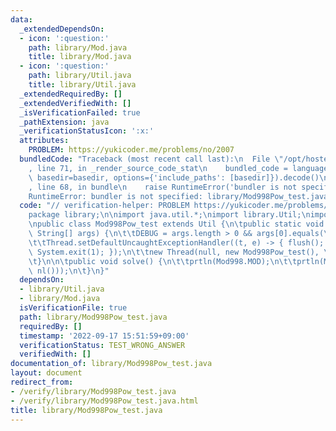 ```yaml
---
data:
  _extendedDependsOn:
  - icon: ':question:'
    path: library/Mod.java
    title: library/Mod.java
  - icon: ':question:'
    path: library/Util.java
    title: library/Util.java
  _extendedRequiredBy: []
  _extendedVerifiedWith: []
  _isVerificationFailed: true
  _pathExtension: java
  _verificationStatusIcon: ':x:'
  attributes:
    PROBLEM: https://yukicoder.me/problems/no/2007
  bundledCode: "Traceback (most recent call last):\n  File \"/opt/hostedtoolcache/Python/3.10.6/x64/lib/python3.10/site-packages/onlinejudge_verify/documentation/build.py\"\
    , line 71, in _render_source_code_stat\n    bundled_code = language.bundle(stat.path,\
    \ basedir=basedir, options={'include_paths': [basedir]}).decode()\n  File \"/opt/hostedtoolcache/Python/3.10.6/x64/lib/python3.10/site-packages/onlinejudge_verify/languages/user_defined.py\"\
    , line 68, in bundle\n    raise RuntimeError('bundler is not specified: {}'.format(str(path)))\n\
    RuntimeError: bundler is not specified: library/Mod998Pow_test.java\n"
  code: "// verification-helper: PROBLEM https://yukicoder.me/problems/no/2007\n\n\
    package library;\n\nimport java.util.*;\nimport library.Util;\nimport library.Mod;\n\
    \npublic class Mod998Pow_test extends Util {\n\tpublic static void main(final\
    \ String[] args) {\n\t\tDEBUG = args.length > 0 && args[0].equals(\"-DEBUG\");\n\
    \t\tThread.setDefaultUncaughtExceptionHandler((t, e) -> { flush(); e.printStackTrace();\
    \ System.exit(1); });\n\t\tnew Thread(null, new Mod998Pow_test(), \"\", 1 << 31).start();\n\
    \t}\n\n\tpublic void solve() {\n\t\tprtln(Mod998.MOD);\n\t\tprtln(Mod998.md.pow(nl(),\
    \ nl()));\n\t}\n}"
  dependsOn:
  - library/Util.java
  - library/Mod.java
  isVerificationFile: true
  path: library/Mod998Pow_test.java
  requiredBy: []
  timestamp: '2022-09-17 15:51:59+09:00'
  verificationStatus: TEST_WRONG_ANSWER
  verifiedWith: []
documentation_of: library/Mod998Pow_test.java
layout: document
redirect_from:
- /verify/library/Mod998Pow_test.java
- /verify/library/Mod998Pow_test.java.html
title: library/Mod998Pow_test.java
---
```

